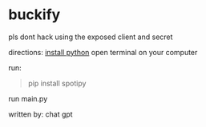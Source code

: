 # buckify

pls dont hack using the exposed client and secret

directions:
[install python](https://www.python.org/)
open terminal on your computer

run:
> pip install spotipy

run main.py

written by: chat gpt 
